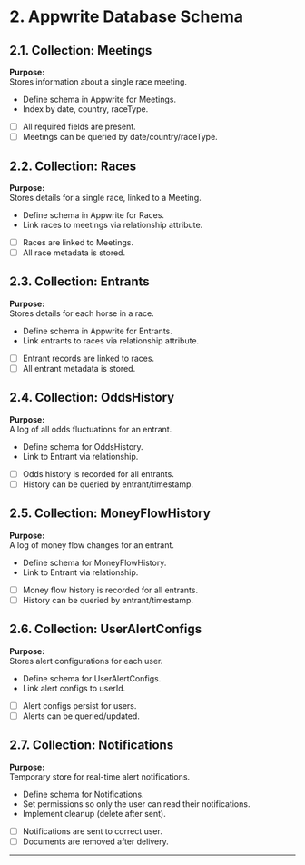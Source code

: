 # 2. Appwrite Database Schema

## 2.1. Collection: Meetings

**Purpose:**  
Stores information about a single race meeting.

- Define schema in Appwrite for Meetings.
- Index by date, country, raceType.

- [ ] All required fields are present.
- [ ] Meetings can be queried by date/country/raceType.

## 2.2. Collection: Races

**Purpose:**  
Stores details for a single race, linked to a Meeting.

- Define schema in Appwrite for Races.
- Link races to meetings via relationship attribute.

- [ ] Races are linked to Meetings.
- [ ] All race metadata is stored.

## 2.3. Collection: Entrants

**Purpose:**  
Stores details for each horse in a race.

- Define schema in Appwrite for Entrants.
- Link entrants to races via relationship attribute.

- [ ] Entrant records are linked to races.
- [ ] All entrant metadata is stored.

## 2.4. Collection: OddsHistory

**Purpose:**  
A log of all odds fluctuations for an entrant.

- Define schema for OddsHistory.
- Link to Entrant via relationship.

- [ ] Odds history is recorded for all entrants.
- [ ] History can be queried by entrant/timestamp.

## 2.5. Collection: MoneyFlowHistory

**Purpose:**  
A log of money flow changes for an entrant.

- Define schema for MoneyFlowHistory.
- Link to Entrant via relationship.

- [ ] Money flow history is recorded for all entrants.
- [ ] History can be queried by entrant/timestamp.

## 2.6. Collection: UserAlertConfigs

**Purpose:**  
Stores alert configurations for each user.

- Define schema for UserAlertConfigs.
- Link alert configs to userId.

- [ ] Alert configs persist for users.
- [ ] Alerts can be queried/updated.

## 2.7. Collection: Notifications

**Purpose:**  
Temporary store for real-time alert notifications.

- Define schema for Notifications.
- Set permissions so only the user can read their notifications.
- Implement cleanup (delete after sent).

- [ ] Notifications are sent to correct user.
- [ ] Documents are removed after delivery.

---
